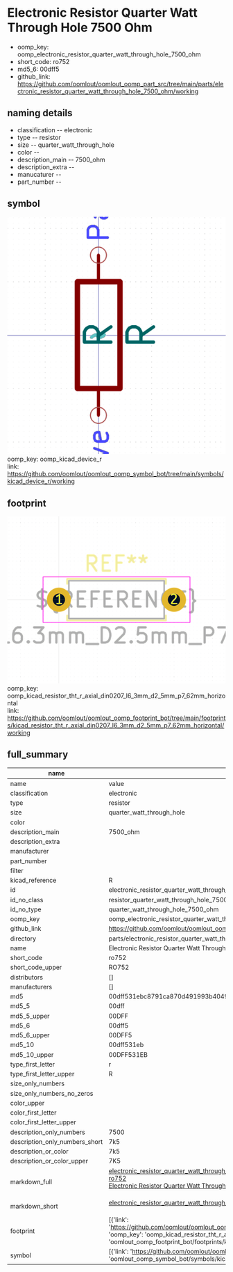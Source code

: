 # Electronic Resistor Quarter Watt Through Hole 7500 Ohm

  
* oomp_key: oomp_electronic_resistor_quarter_watt_through_hole_7500_ohm 
* short_code: ro752
* md5_6: 00dff5  
* github_link: https://github.com/oomlout/oomlout_oomp_part_src/tree/main/parts/electronic_resistor_quarter_watt_through_hole_7500_ohm/working  
## naming details
* classification -- electronic
* type -- resistor
* size -- quarter_watt_through_hole
* color -- 
* description_main -- 7500_ohm
* description_extra -- 
* manucaturer -- 
* part_number -- 



## symbol

![](symbol/0/working/working_600.png)  
oomp_key: oomp_kicad_device_r  
link: https://github.com/oomlout/oomlout_oomp_symbol_bot/tree/main/symbols/kicad_device_r/working  

## footprint

![](footprint/0/working/working_600.png)  
oomp_key: oomp_kicad_resistor_tht_r_axial_din0207_l6_3mm_d2_5mm_p7_62mm_horizontal  
link: https://github.com/oomlout/oomlout_oomp_footprint_bot/tree/main/footprints/kicad_resistor_tht_r_axial_din0207_l6_3mm_d2_5mm_p7_62mm_horizontal/working  

## full_summary
| name | value | 
| --- | --- | 
| name | value | 
| classification | electronic | 
| type | resistor | 
| size | quarter_watt_through_hole | 
| color |  | 
| description_main | 7500_ohm | 
| description_extra |  | 
| manufacturer |  | 
| part_number |  | 
| filter |  | 
| kicad_reference | R | 
| id | electronic_resistor_quarter_watt_through_hole_7500_ohm | 
| id_no_class | resistor_quarter_watt_through_hole_7500_ohm | 
| id_no_type | quarter_watt_through_hole_7500_ohm | 
| oomp_key | oomp_electronic_resistor_quarter_watt_through_hole_7500_ohm | 
| github_link | https://github.com/oomlout/oomlout_oomp_part_src/tree/main/parts/electronic_resistor_quarter_watt_through_hole_7500_ohm/working | 
| directory | parts/electronic_resistor_quarter_watt_through_hole_7500_ohm | 
| name | Electronic Resistor Quarter Watt Through Hole 7500 Ohm | 
| short_code | ro752 | 
| short_code_upper | RO752 | 
| distributors | [] | 
| manufacturers | [] | 
| md5 | 00dff531ebc8791ca870d491993b4049 | 
| md5_5 | 00dff | 
| md5_5_upper | 00DFF | 
| md5_6 | 00dff5 | 
| md5_6_upper | 00DFF5 | 
| md5_10 | 00dff531eb | 
| md5_10_upper | 00DFF531EB | 
| type_first_letter | r | 
| type_first_letter_upper | R | 
| size_only_numbers |  | 
| size_only_numbers_no_zeros |  | 
| color_upper |  | 
| color_first_letter |  | 
| color_first_letter_upper |  | 
| description_only_numbers | 7500 | 
| description_only_numbers_short | 7k5 | 
| description_or_color | 7k5 | 
| description_or_color_upper | 7K5 | 
| markdown_full | [electronic_resistor_quarter_watt_through_hole_7500_ohm](https://github.com/oomlout/oomlout_oomp_part_src/tree/main/parts/electronic_resistor_quarter_watt_through_hole_7500_ohm/working)<br>[ro752](https://github.com/oomlout/oomlout_oomp_part_src/tree/main/parts/electronic_resistor_quarter_watt_through_hole_7500_ohm/working)<br>[Electronic Resistor Quarter Watt Through Hole 7500 Ohm](https://github.com/oomlout/oomlout_oomp_part_src/tree/main/parts/electronic_resistor_quarter_watt_through_hole_7500_ohm/working)<br><br> | 
| markdown_short | [electronic_resistor_quarter_watt_through_hole_7500_ohm](https://github.com/oomlout/oomlout_oomp_part_src/tree/main/parts/electronic_resistor_quarter_watt_through_hole_7500_ohm/working)<br><br> | 
| footprint | [{'link': 'https://github.com/oomlout/oomlout_oomp_footprint_bot/tree/main/foootprntss/kicad_resistor_tht_r_axial_din0207_l6_3mm_d2_5mm_p7_62mm_horizontal', 'oomp_key': 'oomp_kicad_resistor_tht_r_axial_din0207_l6_3mm_d2_5mm_p7_62mm_horizontal', 'directory': 'oomlout_oomp_footprint_bot/footprints/kicad_resistor_tht_r_axial_din0207_l6_3mm_d2_5mm_p7_62mm_horizontal//working/working.kicad_mod'}] | 
| symbol | [{'link': 'https://github.com/oomlout/oomlout_oomp_symbol_bot/tree/main/symbols/kicad_device_r', 'oomp_key': 'oomp_kicad_device_r', 'directory': 'oomlout_oomp_symbol_bot/symbols/kicad_device_r//working/working.kicad_sym'}] | 
